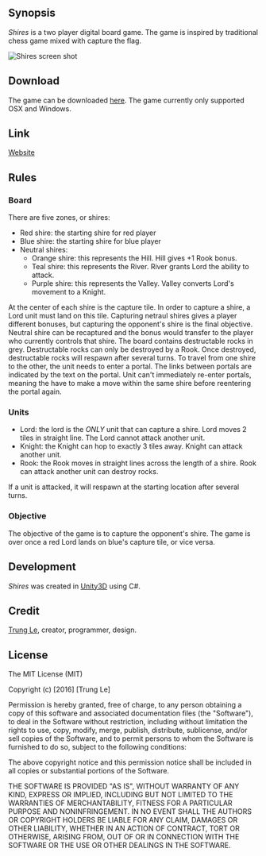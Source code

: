 ## Synopsis

*Shires* is a two player digital board game. The game is inspired by traditional chess game mixed with capture the flag.

![Shires screen shot](https://s3-us-west-2.amazonaws.com/trle/shires/shires_screenshot.png)

## Download

The game can be downloaded [here](http://www.trungtuanle.com/files/shires.zip). The game currently only supported OSX and Windows.

## Link

[Website](http://www.trungtuanle.com/game/shires)

## Rules

### Board

There are five zones, or shires:
- Red shire: the starting shire for red player
- Blue shire: the starting shire for blue player
- Neutral shires:
	- Orange shire: this represents the Hill. Hill gives +1 Rook bonus.
	- Teal shire: this represents the River. River grants Lord the ability to attack.
	- Purple shire: this represents the Valley. Valley converts Lord's movement to a Knight.

At the center of each shire is the capture tile. In order to capture a shire, a Lord unit must land on this tile. Capturing netraul shires gives a player different bonuses, but capturing the opponent's shire is the final objective.
Neutral shire can be recaptured and the bonus would transfer to the player who currently controls that shire.
The board contains destructable rocks in grey. Destructable rocks can only be destroyed by a Rook. Once destroyed, destructable rocks will respawn after several turns.
To travel from one shire to the other, the unit needs to enter a portal. The links between portals are indicated by the text on the portal. Unit can't immediately re-enter portals, meaning the have to make a move within the same shire before reentering the portal again.

### Units

- Lord: the lord is the *ONLY* unit that can capture a shire. Lord moves 2 tiles in straight line. The Lord cannot attack another unit.
- Knight: the Knight can hop to exactly 3 tiles away. Knight can attack another unit.
- Rook: the Rook moves in straight lines across the length of a shire. Rook can attack another unit can destroy rocks.

If a unit is attacked, it will respawn at the starting location after several turns.

### Objective

The objective of the game is to capture the opponent's shire. The game is over once a red Lord lands on blue's capture tile, or vice versa.

## Development

*Shires* was created in [Unity3D](https://unity3d.com/) using C#.

## Credit

[Trung Le](http://www.trungtuanle.com/game/shires), creator, programmer, design.

## License

The MIT License (MIT)

Copyright (c) [2016] [Trung Le]

Permission is hereby granted, free of charge, to any person obtaining a copy
of this software and associated documentation files (the "Software"), to deal
in the Software without restriction, including without limitation the rights
to use, copy, modify, merge, publish, distribute, sublicense, and/or sell
copies of the Software, and to permit persons to whom the Software is
furnished to do so, subject to the following conditions:

The above copyright notice and this permission notice shall be included in all
copies or substantial portions of the Software.

THE SOFTWARE IS PROVIDED "AS IS", WITHOUT WARRANTY OF ANY KIND, EXPRESS OR
IMPLIED, INCLUDING BUT NOT LIMITED TO THE WARRANTIES OF MERCHANTABILITY,
FITNESS FOR A PARTICULAR PURPOSE AND NONINFRINGEMENT. IN NO EVENT SHALL THE
AUTHORS OR COPYRIGHT HOLDERS BE LIABLE FOR ANY CLAIM, DAMAGES OR OTHER
LIABILITY, WHETHER IN AN ACTION OF CONTRACT, TORT OR OTHERWISE, ARISING FROM,
OUT OF OR IN CONNECTION WITH THE SOFTWARE OR THE USE OR OTHER DEALINGS IN THE
SOFTWARE.

